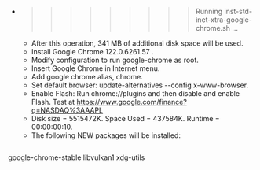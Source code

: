 * >>>>>>>>> Running inst-std-inet-xtra-google-chrome.sh ...
  * After this operation, 341 MB of additional disk space will be used.
  * Install Google Chrome 122.0.6261.57 .
  * Modify configuration to run google-chrome as root.
  * Insert Google Chrome in Internet menu.
  * Add google chrome alias, chrome.
  * Set default browser: update-alternatives --config x-www-browser.
  * Enable Flash: Run chrome://plugins and then disable and enable Flash. Test at https://www.google.com/finance?q=NASDAQ%3AAAPL
  * Disk size = 5515472K. Space Used = 437584K. Runtime = 00:00:00:10.
  * The following NEW packages will be installed:
  ```bash
google-chrome-stable libvulkan1 xdg-utils
  ```
